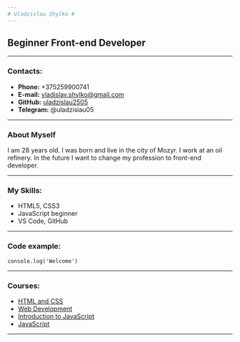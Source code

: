 ```yaml
---   
# Uladzislau Shylko #   
---   
```

## Beginner Front-end Developer ##   
---
### Contacts: ###   
* **Phone:** +375259900741
* **E-mail:** vladislav.shylko@gmail.com
* **GitHub:** [uladzislau2505](https://github.com/Uladzislau2505)
* **Telegram:** @uladzislau05
---
### About Myself ###   
I am 28 years old. I was born and live in the city of Mozyr. I work at an oil refinery. In the future I want to change my profession to front-end developer.  

---
### My Skills: ###   
* HTML5, CSS3
* JavaScript beginner
* VS Code, GitHub
---
### Code example: ###   
`console.log('Welcome')`   

---   
### Courses: ###
* [HTML and CSS](https://www.udemy.com/certificate/UC-56971cc5-c7a3-4b1d-bde2-25386b724f5d/)
* [Web Development](https://www.sololearn.com/certificates/CC-GBA1DYQE)
* [Introduction to JavaScript](https://www.sololearn.com/certificates/CC-GSIVNWW3)
* [JavaScript](https://www.sololearn.com/certificates/CC-2BYRBHEF)
---
